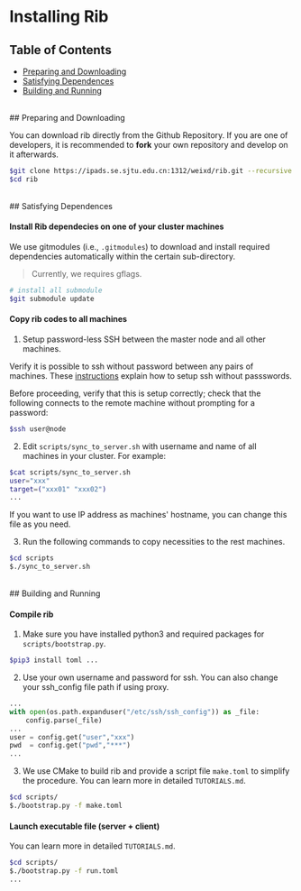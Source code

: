 # Installing Rib

## Table of Contents

* [Preparing and Downloading](#dl)
* [Satisfying Dependences](#deps)
* [Building and Running](#run)

<br>
<a name="dl"></a>
## Preparing and Downloading

You can download rib directly from the Github Repository. If you are one of developers, it is recommended to **fork** your own repository and develop on it afterwards.

```bash
$git clone https://ipads.se.sjtu.edu.cn:1312/weixd/rib.git --recursive
$cd rib
```

<br>
<a name="deps"></a>
## Satisfying Dependences

#### Install Rib dependecies on one of your cluster machines

We use gitmodules (i.e., `.gitmodules`) to download and install required dependencies automatically within the certain sub-directory.

> Currently, we requires gflags.

```bash
# install all submodule
$git submodule update
```


#### Copy rib codes to all machines

1) Setup password-less SSH between the master node and all other machines.

Verify it is possible to ssh without password between any pairs of machines. These [instructions](http://www.linuxproblem.org/art_9.html) explain how to setup ssh without passswords.

Before proceeding, verify that this is setup correctly; check that the following connects to the remote machine without prompting for a password:

```bash
$ssh user@node
```

2) Edit `scripts/sync_to_server.sh` with username and name of all machines in your cluster. For example:

```bash
$cat scripts/sync_to_server.sh
user="xxx"
target=("xxx01" "xxx02")
...
```
If you want to use IP address as machines' hostname, you can change this file as you need.

3) Run the following commands to copy necessities to the rest machines.

```bash
$cd scripts
$./sync_to_server.sh
```


<br>
<a name="run"></a>
## Building and Running

#### Compile rib

1) Make sure you have installed python3 and required packages for `scripts/bootstrap.py`.

```bash
$pip3 install toml ...
```

2) Use your own username and password for ssh. You can also change your ssh_config file path if using proxy.

```python
...
with open(os.path.expanduser("/etc/ssh/ssh_config")) as _file:
    config.parse(_file)
...
user = config.get("user","xxx")
pwd  = config.get("pwd","***")
...
```

3) We use CMake to build rib and provide a script file `make.toml` to simplify the procedure. You can learn more in detailed `TUTORIALS.md`.
```bash
$cd scripts/
$./bootstrap.py -f make.toml
```


#### Launch executable file (server + client)

You can learn more in detailed `TUTORIALS.md`.

```bash
$cd scripts/
$./bootstrap.py -f run.toml
...
```

